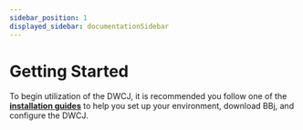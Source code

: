 ```yaml
---
sidebar_position: 1
displayed_sidebar: documentationSidebar
---
```


# Getting Started

To begin utilization of the DWCJ, it is recommended you follow one of the
**[installation guides](http://localhost:3000/docs/category/installation)** to
help you set up your environment, download BBj, and configure the DWCJ.

